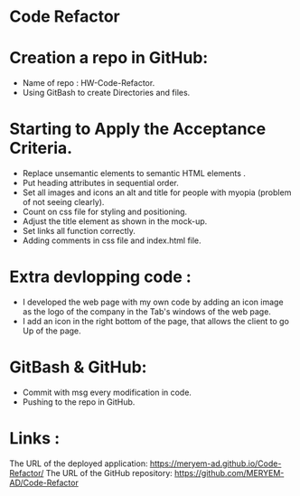 # Code Refactor

# Creation a repo in GitHub:

  * Name of repo : HW-Code-Refactor.
  * Using GitBash to create Directories and files.

# Starting to Apply the Acceptance Criteria.

 * Replace unsemantic elements to semantic HTML elements .
 * Put heading attributes in sequential order.
 * Set all images and icons an alt and title for people with myopia (problem of not seeing clearly).
 * Count on css file for styling and positioning.
 * Adjust the title element as shown in the mock-up.
 * Set links all function correctly.
 * Adding comments in css file and index.html file.


# Extra devlopping code :

* I developed the web page with my own code by adding an icon image as the logo of the company in the Tab's windows of the web page.
* I add an icon in the right bottom of the page, that allows the client to go Up of the page.

# GitBash & GitHub:

* Commit with msg every modification in code.
* Pushing to the repo in GitHub. 

# Links :
The URL of the deployed application: https://meryem-ad.github.io/Code-Refactor/
The URL of the GitHub repository: https://github.com/MERYEM-AD/Code-Refactor
         